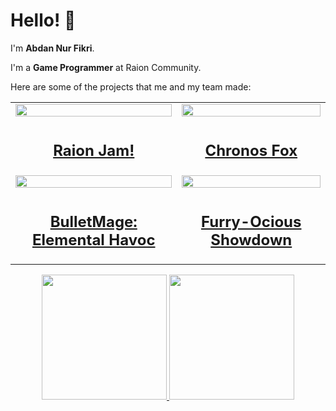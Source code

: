 # Hello! 👋

I'm **Abdan Nur Fikri**. <br>

I'm a **Game Programmer** at Raion Community.

Here are some of the projects that me and my team made:

<div align = "center">
  <table>
    <tr>
      <td><img src="https://github.com/QaorVa/QaorVa/assets/100664948/665dbcb5-0b18-4c2e-9e18-fcbfac9d96bc" width="100%"/></td>
      <td><img src="https://github.com/QaorVa/QaorVa/assets/100664948/34978304-0291-47c4-b126-39219f9fb1e4" width="100%"/></td>
    </tr>
    <tr>
      <td><a href="https://raioncommunity.itch.io/raion-jam"><h2 align="center">Raion Jam!</h2></td>
      <td><a href="https://alexiyous.itch.io/chronos-fox"><h2 align="center">Chronos Fox</h2></td>
    </tr>    
    <tr>
      <td><img src="https://github.com/QaorVa/QaorVa/assets/100664948/97337c36-c33c-460b-b30e-7b4a0e59b348" width="100%"/></td>
      <td><img src="https://github.com/QaorVa/QaorVa/assets/100664948/a93d6d06-cc9f-49f2-af99-5e834b8337c9" width="100%"/></td>
    </tr>
    <tr>
      <td><a href="https://alexiyous.itch.io/bullet-mage"><h2 align="center">BulletMage: Elemental Havoc</h2></td>
      <td><a href="https://alexiyous.itch.io/furry-ocious-showdown"><h2 align="center">Furry-Ocious Showdown</h2></td>
    </tr> 
  </table>

</div>

<p align="center">
<a href="https://github.com/QaorVa">
  <img height="200em" src="https://github-readme-stats-eight-theta.vercel.app/api?username=QaorVa&layout=compact&theme=algolia"/>
  <img height="200em" src="https://github-readme-stats-eight-theta.vercel.app/api/top-langs/?username=QaorVa&layout=compact&theme=algolia"/>
</a>
</p>
